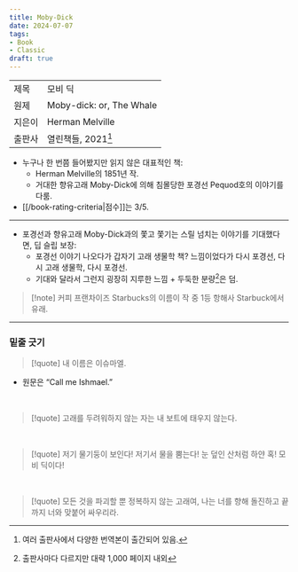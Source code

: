 ```yaml
---
title: Moby-Dick
date: 2024-07-07
tags:
- Book
- Classic
draft: true
---
```


| | |
| --- | --- |
| 제목 | 모비 딕 |
| 원제 | Moby-dick: or, The Whale |
| 지은이 | Herman Melville |
| 출판사 | 열린책들, 2021[^1] |

[^1]: 여러 출판사에서 다양한 번역본이 출간되어 있음.

- 누구나 한 번쯤 들어봤지만 읽지 않은 대표적인 책:
    - Herman Melville의 1851년 작.
    - 거대한 향유고래 Moby-Dick에 의해 침몰당한 포경선 Pequod호의 이야기를 다룸.
- [[/book-rating-criteria|점수]]는 3/5.


---
- 포경선과 향유고래 Moby-Dick과의 쫓고 쫓기는 스릴 넘치는 이야기를 기대했다면, 딥 슬립 보장:
    - 포경선 이야기 나오다가 갑자기 고래 생물학 책? 느낌이었다가 다시 포경선, 다시 고래 생물학, 다시 포경선.
    - 기대와 달라서 그런지 굉장히 지루한 느낌 + 두둑한 분량[^2]은 덤.

> [!note] 커피 프랜차이즈 Starbucks의 이름이 작 중 1등 항해사 Starbuck에서 유래.

[^2]: 출판사마다 다르지만 대략 1,000 페이지 내외


---
### 밑줄 긋기
> [!quote] 내 이름은 이슈마엘.

- 원문은 “Call me Ishmael.”

<BR />

> [!quote] 고래를 두려워하지 않는 자는 내 보트에 태우지 않는다.

<BR />

> [!quote] 저기 물기둥이 보인다! 저기서 물을 뿜는다! 눈 덮인 산처럼 하얀 혹! 모비 딕이다!

<BR />

> [!quote] 모든 것을 파괴할 뿐 정복하지 않는 고래여, 나는 너를 향해 돌진하고 끝까지 너와 맞붙어 싸우리라.


